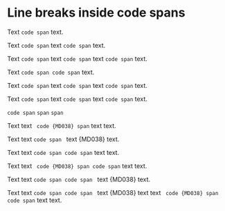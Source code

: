 # Line breaks inside code spans

Text `code
span` text.

Text `code
span` text `code
span` text.

Text `code
span` text `code
span` text `code
span` text.

Text `code
span
code
span` text.

Text `code
span` text `code span`
text `code span` text.

Text `code
span` text `code span` text
`code span` text.

`code
span` `span`
`span`

Text
text ` code {MD038}
span` text
text.

Text
text `code
span ` text {MD038}
text.

Text
text `code
span code
span` text
text.

Text
text ` code {MD038}
span code
span` text
text.

Text
text `code
span code
span ` text {MD038}
text.

Text
text `code
span code
span ` text {MD038}
text
text ` code {MD038}
span code
span` text
text.
